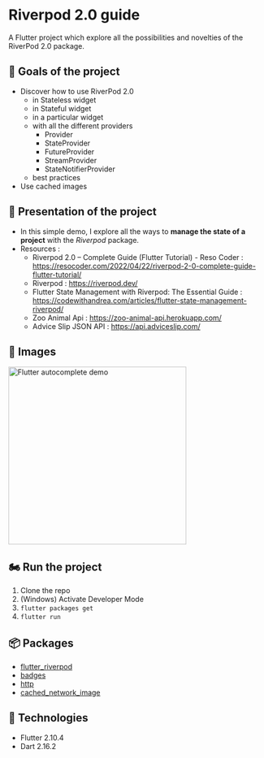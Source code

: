 # Riverpod 2.0 guide

A Flutter project which explore all the possibilities and novelties of the RiverPod 2.0 package.

## :rocket: Goals of the project
   
* Discover how to use RiverPod 2.0
    * in Stateless widget
    * in Stateful widget
    * in a particular widget
    * with all the different providers   
       * Provider
       * StateProvider
       * FutureProvider
       * StreamProvider
       * StateNotifierProvider
    * best practices
* Use cached images

## :dart: Presentation of the project

* In this simple demo, I explore all the ways to **manage the state of a project** with the *Riverpod* package.
* Resources :   
  * Riverpod 2.0 – Complete Guide (Flutter Tutorial) - Reso Coder : https://resocoder.com/2022/04/22/riverpod-2-0-complete-guide-flutter-tutorial/
  * Riverpod : https://riverpod.dev/
  * Flutter State Management with Riverpod: The Essential Guide : https://codewithandrea.com/articles/flutter-state-management-riverpod/
  * Zoo Animal Api : https://zoo-animal-api.herokuapp.com/
  * Advice Slip JSON API : https://api.adviceslip.com/
  
## :iphone: Images

<img width="350" alt="Flutter autocomplete demo" src="https://user-images.githubusercontent.com/41048008/170668999-cf13463a-50b6-4cee-879f-e90b27c76183.gif">

## 🏍 Run the project
1. Clone the repo
2. (Windows) Activate Developer Mode
3. ``flutter packages get``
4. ``flutter run``

## :package: Packages

* [flutter_riverpod](https://pub.dev/packages/flutter_riverpod)
* [badges](https://pub.dev/packages/badges)
* [http](https://pub.dev/packages/http)
* [cached_network_image](https://pub.dev/packages/cached_network_image)

## :pushpin: Technologies

* Flutter 2.10.4
* Dart 2.16.2
